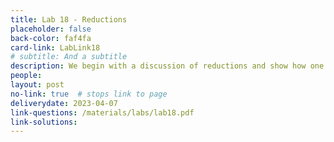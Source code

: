 ```yaml
---
title: Lab 18 - Reductions
placeholder: false
back-color: faf4fa
card-link: LabLink18
# subtitle: And a subtitle
description: We begin with a discussion of reductions and show how one can solve novel problems using known solutions from standard problems.
people:
layout: post
no-link: true  # stops link to page 
deliverydate: 2023-04-07
link-questions: /materials/labs/lab18.pdf
link-solutions:
---
```










